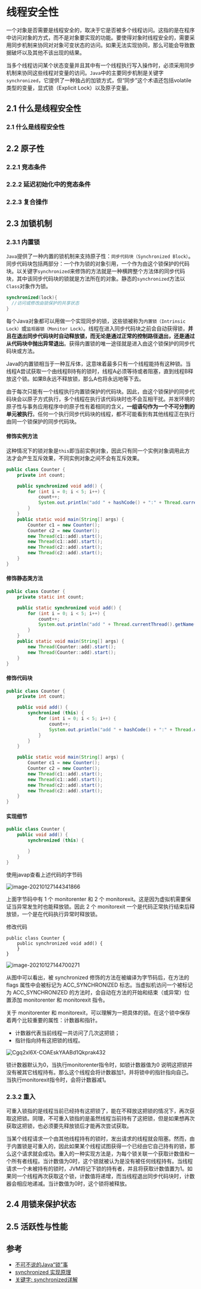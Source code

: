 # 线程安全性

一个对象是否需要是线程安全的，取决于它是否被多个线程访问。这指的是在程序中访问对象的方式，而不是对象要实现的功能。要使得对象时线程安全的，需要采用同步机制来协同对对象可变状态的访问。如果无法实现协同，那么可能会导致数据破坏以及其他不该出现的结果。

<!--more-->

当多个线程访问某个状态变量并且其中有一个线程执行写入操作时，必须采用同步机制来协同这些线程对变量的访问。`Java`中的主要同步机制是关键字`synchronized`，它提供了一种独占的加锁方式，但“同步”这个术语还包括volatile类型的变量，显式锁（Explicit Lock）以及原子变量。

## 2.1 什么是线程安全性

### 2.1 什么是线程安全性

## 2.2 原子性

### 2.2.1 竞态条件

### 2.2.2 延迟初始化中的竞态条件

### 2.2.3 复合操作

## 2.3 加锁机制

### 2.3.1 内置锁

`Java`提供了一种内置的锁机制来支持原子性：`同步代码块（Synchronized Block）`。同步代码块包括两部分：一个作为锁的对象引用，一个作为由这个锁保护的代码块。以关键字`synchronized`来修饰的方法就是一种横跨整个方法体的同步代码块，其中该同步代码块的锁就是方法所在的对象。静态的`synchronized`方法以`Class`对象作为锁。

```java
synchronized(lock){
  //访问或修改由锁保护的共享状态
}
```

每个Java对象都可以用做一个实现同步的锁，这些锁被称为`内置锁（Intrinsic Lock）`或`监视器锁（Monitor Lock）`。线程在进入同步代码块之前会自动获得锁，**并且在退出同步代码块时自动释放锁，而无论是通过正常的控制路径退出，还是通过从代码块中抛出异常退出**。获得内置锁的唯一途径就是进入由这个锁保护的同步代码块或方法。

Java的内置锁相当于一种互斥体，这意味着最多只有一个线程能持有这种锁。当线程A尝试获取一个由线程B持有的锁时，线程A必须等待或者阻塞，直到线程B释放这个锁。如果B永远不释放锁，那么A也将永远地等下去。

由于每次只能有一个线程执行内置锁保护的代码块。因此，由这个锁保护的同步代码块会以原子方式执行，多个线程在执行该代码块时也不会互相干扰。并发环境的原子性与事务应用程序中的原子性有着相同的含义，**一组语句作为一个不可分割的单元被执行**。任何一个执行同步代码块的线程，都不可能看到有其他线程正在执行由同一个锁保护的同步代码块。

#### 修饰实例方法

这种情况下的锁对象是`this`即当前实例对象，因此只有同一个实例对象调用此方法才会产生互斥效果，不同实例对象之间不会有互斥效果。

```java
public class Counter {
    private int count;

    public synchronized void add() {
        for (int i = 0; i < 5; i++) {
            count++;
            System.out.println("add " + hashCode() + ":" + Thread.currentThread().getName() + " : " + count);
        }
    }
    public static void main(String[] args) {
        Counter c1 = new Counter();
        Counter c2 = new Counter();
        new Thread(c1::add).start();
        new Thread(c1::add).start();
        new Thread(c2::add).start();
        new Thread(c2::add).start();
    }
}
```



#### 修饰静态类方法

```java
public class Counter {
    private static int count;

    public static synchronized void add() {
        for (int i = 0; i < 5; i++) {
            count++;
            System.out.println("add " + Thread.currentThread().getName() + " : " + count);
        }
    }
    public static void main(String[] args) {
        new Thread(Counter::add).start();
        new Thread(Counter::add).start();
    }
}
```



#### 修饰代码块

```java
public class Counter {
    private int count;

    public void add() {
        synchronized (this) {
            for (int i = 0; i < 5; i++) {
                count++;
                System.out.println("add " + hashCode() + ":" + Thread.currentThread().getName() + " : " + count);
            }
        }
    }

    public static void main(String[] args) {
        Counter c1 = new Counter();
        Counter c2 = new Counter();
        new Thread(c1::add).start();
        new Thread(c1::add).start();
        new Thread(c2::add).start();
        new Thread(c2::add).start();
    }
}
```

#### 实现细节

```java
public class Counter {
    public void add() {
        synchronized (this) {

        }
    }
}
```

使用javap查看上述代码的字节码

![image-20210127144341866](https://malinkang-1253444926.cos.ap-beijing.myqcloud.com/blog/images/image-20210127144341866.png)

上面字节码中有 1 个 monitorenter 和 2 个 monitorexit。这是因为虚拟机需要保证当异常发生时也能释放锁。因此 2 个 monitorexit 一个是代码正常执行结束后释放锁，一个是在代码执行异常时释放锁。

修改代码

```
public class Counter {
    public synchronized void add() {
    }
}
```

![image-20210127144700271](https://malinkang-1253444926.cos.ap-beijing.myqcloud.com/blog/images/image-20210127144700271.png)

从图中可以看出，被 synchronized 修饰的方法在被编译为字节码后，在方法的 flags 属性中会被标记为 ACC_SYNCHRONIZED 标志。当虚拟机访问一个被标记为 ACC_SYNCHRONIZED 的方法时，会自动在方法的开始和结束（或异常）位置添加 monitorenter 和 monitorexit 指令。

关于 monitorenter 和 monitorexit，可以理解为一把具体的锁。在这个锁中保存着两个比较重要的属性：计数器和指针。

* 计数器代表当前线程一共访问了几次这把锁；
* 指针指向持有这把锁的线程。

![Cgq2xl6X-COAEskYAABd1Qkprak432](https://malinkang-1253444926.cos.ap-beijing.myqcloud.com/blog/images/Cgq2xl6X-COAEskYAABd1Qkprak432.png)

锁计数器默认为0，当执行monitorenter指令时，如锁计数器值为0 说明这把锁并没有被其它线程持有。那么这个线程会将计数器加1，并将锁中的指针指向自己。当执行monitorexit指令时，会将计数器减1。

### 2.3.2 重入

可重入锁指的是线程当前已经持有这把锁了，能在不释放这把锁的情况下，再次获取这把锁。同理，不可重入锁指的是虽然线程当前持有了这把锁，但是如果想再次获取这把锁，也必须要先释放锁后才能再次尝试获取。

当某个线程请求一个由其他线程持有的锁时，发出请求的线程就会阻塞。然而，由于内置锁是可重入的，因此如果某个线程试图获得一个已经由它自己持有的锁，那么这个请求就会成功。重入的一种实现方法是，为每个锁关联一个获取计数值和一个所有者线程。当计数值为0时，这个锁就被认为是没有被任何线程持有。当线程请求一个未被持有的锁时，JVM将记下锁的持有者，并且将获取计数值置为1。如果同一个线程再次获取这个锁，计数值将递增，而当线程退出同步代码块时，计数器会相应地递减。当计数值为0时，这个锁将被释放。

## 2.4 用锁来保护状态

## 2.5 活跃性与性能



## 参考

* [不可不说的Java“锁”事](https://tech.meituan.com/2018/11/15/java-lock.html)
* [synchronized 实现原理](https://xiaomi-info.github.io/2020/03/24/synchronized/)
* [关键字: synchronized详解](https://www.pdai.tech/md/java/thread/java-thread-x-key-synchronized.html)